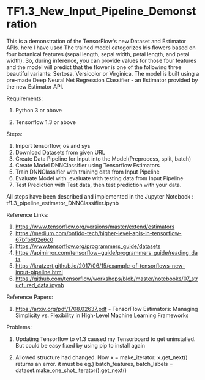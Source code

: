 # TF1.3_New_Input_Pipeline_Demonstration

This is a demonstration of the TensorFlow's new Dataset and Estimator APIs. here I have used 
The trained model categorizes Iris flowers based on four botanical features (sepal length, sepal width, petal length, and petal width). So, during inference, you can provide values for those four features and the model will predict that the flower is one of the following three beautiful variants: Sertosa, Versicolor or Virginica. The model is built using a pre-made Deep Neural Net Regression Classifier - an Estimator provided by the new Estimator API.

Requirements:
1. Python 3 or above

2. Tensorflow 1.3 or above


Steps:
1. Import tensorflow, os and sys
2. Download Datasets from given URL
3. Create Data Pipeline for Input into the Model(Preprocess, split, batch)
4. Create Model DNNClassifier using Tensorflow Estimators
5. Train DNNClassifier with training data from Input Pipeline
6. Evaluate Model with .evaluate with testing data from Input Pipeline
7. Test Prediction with Test data, then test prediction with your data.

All steps have been described and implemented in the Jupyter Notebook : tf1.3_pipeline_estimator_DNNClassifier.ipynb


Reference Links:
1. https://www.tensorflow.org/versions/master/extend/estimators
2. https://medium.com/onfido-tech/higher-level-apis-in-tensorflow-67bfb602e6c0
3. https://www.tensorflow.org/programmers_guide/datasets
4. https://apimirror.com/tensorflow~guide/programmers_guide/reading_data
5. https://kratzert.github.io/2017/06/15/example-of-tensorflows-new-input-pipeline.html
6. https://github.com/tensorflow/workshops/blob/master/notebooks/07_structured_data.ipynb


Reference Papers:
1. https://arxiv.org/pdf/1708.02637.pdf - TensorFlow Estimators: Managing Simplicity vs. Flexibility in
High-Level Machine Learning Frameworks


Problems:
1. Updating Tensorflow to v1.3 caused my Tensorboard to get uninstalled. But could be easy fixed by using pip to install again

2. Allowed structure had changed. Now x = make_iterator; x.get_next() returns an error. it must be eg.) 
batch_features, batch_labels = dataset.make_one_shot_iterator().get_next()





